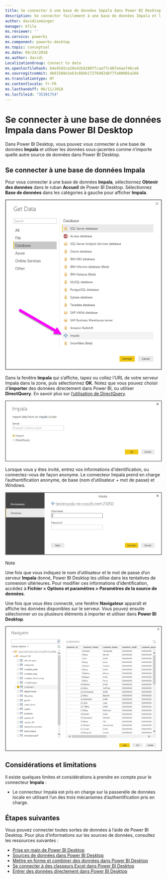 ```yaml
---
title: Se connecter à une base de données Impala dans Power BI Desktop
description: Se connecter facilement à une base de données Impala et l’utiliser dans Power BI Desktop
author: davidiseminger
manager: kfile
ms.reviewer: ''
ms.service: powerbi
ms.component: powerbi-desktop
ms.topic: conceptual
ms.date: 04/24/2018
ms.author: davidi
LocalizationGroup: Connect to data
ms.openlocfilehash: b4e45d2ce20e42b4289ffcaaf7c487e4ae746ca0
ms.sourcegitcommit: 4b61588e3ab3c8bbb17276402dbf7fa00085a266
ms.translationtype: HT
ms.contentlocale: fr-FR
ms.lasthandoff: 06/11/2018
ms.locfileid: "35301754"
---
```

# <a name="connect-to-an-impala-database-in-power-bi-desktop"></a>Se connecter à une base de données Impala dans Power BI Desktop
Dans Power BI Desktop, vous pouvez vous connecter à une base de données **Impala** et utiliser les données sous-jacentes comme n’importe quelle autre source de données dans Power BI Desktop.

## <a name="connect-to-an-impala-database"></a>Se connecter à une base de données Impala
Pour vous connecter à une base de données **Impala**, sélectionnez **Obtenir des données** dans le ruban **Accueil** de Power BI Desktop. Sélectionnez **Base de données** dans les catégories à gauche pour afficher **Impala**.

![](media/desktop-connect-impala/connect_impala_2.png)

Dans la fenêtre **Impala** qui s’affiche, tapez ou collez l’URL de votre serveur Impala dans la zone, puis sélectionnez **OK**. Notez que vous pouvez choisir d’**importer** des données directement dans Power BI, ou utiliser **DirectQuery**. En savoir plus sur [l’utilisation de DirectQuery](desktop-use-directquery.md).

![](media/desktop-connect-impala/connect_impala_3a.png)

Lorsque vous y êtes invité, entrez vos informations d’identification, ou connectez-vous de façon anonyme. Le connecteur Impala prend en charge l’authentification anonyme, de base (nom d’utilisateur + mot de passe) et Windows.

![](media/desktop-connect-impala/connect_impala_4.png)

> [!NOTE]
> Une fois que vous indiquez le nom d’utilisateur et le mot de passe d’un serveur **Impala** donné, Power BI Desktop les utilise dans les tentatives de connexion ultérieures. Pour modifier ces informations d’identification, accédez à **Fichier > Options et paramètres > Paramètres de la source de données**.
> 
> 

Une fois que vous êtes connecté, une fenêtre **Navigateur** apparaît et affiche les données disponibles sur le serveur. Vous pouvez ensuite sélectionner un ou plusieurs éléments à importer et utiliser dans **Power BI Desktop**.

![](media/desktop-connect-impala/connect_impala_5.png)

## <a name="considerations-and-limitations"></a>Considérations et limitations
Il existe quelques limites et considérations à prendre en compte pour le connecteur **Impala** :

* Le connecteur Impala est pris en charge sur la passerelle de données locale en utilisant l’un des trois mécanismes d’authentification pris en charge.

## <a name="next-steps"></a>Étapes suivantes
Vous pouvez connecter toutes sortes de données à l’aide de Power BI Desktop. Pour plus d’informations sur les sources de données, consultez les ressources suivantes :

* [Prise en main de Power BI Desktop](desktop-getting-started.md)
* [Sources de données dans Power BI Desktop](desktop-data-sources.md)
* [Mettre en forme et combiner des données dans Power BI Desktop](desktop-shape-and-combine-data.md)
* [Se connecter à des classeurs Excel dans Power BI Desktop](desktop-connect-excel.md)   
* [Entrer des données directement dans Power BI Desktop](desktop-enter-data-directly-into-desktop.md)   


